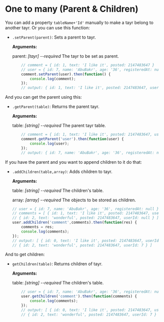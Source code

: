 # One to many (Parent & Children)
You can add a property `tableName+'Id'` manually to make a tayr belong to another tayr. Or you can use this function:

- `.setParent(parent)`: Sets a parent to tayr.

    **Arguments:**

    parent: *[tayr] --required* The tayr to be set as parent.

    ```javascript
        // comment = { id: 1, text: 'I like it', posted: 2147483647 }
        // user = { id: 7, name: 'AbuBakr', age: '36', registeredAt: null }
        comment.setParent(user).then(function() {
            console.log(comment);
        });
        // output: { id: 1, text: 'I like it', posted: 2147483647, userId: 7 }
    ```
And you can get the parent using this:

- `.getParent(table)`: Returns the parent tayr.

    **Arguments:**

    table: *[string] --required* The parent tayr table.

    ```javascript
        // comment = { id: 1, text: 'I like it', posted: 2147483647, userId: 7 }
        comment.getParent('user').then(function(user) {
            console.log(user);
        });
        // output: { id: 7, name: 'AbuBakr', age: '36', registeredAt: null }
    ```
If you have the parent and you want to append children to it do that:

- `.addChildren(table,array)`: Adds children to tayr.

    **Arguments:**

    table: *[string] --required* The children's table.

    array: *[array] --required*  The objects to be stored as children.

    ```javascript
    // user = { id: 7, name: 'AbuBakr', age: '36', registeredAt: null }
    // comments = [ { id: 1, text: 'I like it', posted: 2147483647, userId: 7 },
    // { id: 2, text: 'wonderful', posted: 2147483647, userId: null } ]
    user.addChildren('comment',comments).then(function(res) {
        comments = res;
        console.log(comments);
    });
    // output: [ { id: 0, text: 'I like it', posted: 2147483647, userId: 7 },
    // { id: 2, text: 'wonderful', posted: 2147483647, userId: 7 } ]
    ```
And to get children:

- `getChildren(table)`: Returns children of tayr.

    **Arguments:**

    table: *[string] --required*  The children's table.

    ```javascript
        // user = { id: 7, name: 'AbuBakr', age: '36', registeredAt: null }
        user.getChildren('comment').then(function(comments) {
            console.log(comments);
        });
        // output: [ { id: 0, text: 'I like it', posted: 2147483647, userId: 7 },
        // { id: 2, text: 'wonderful', posted: 2147483647, userId: 7 } ]
    ```
